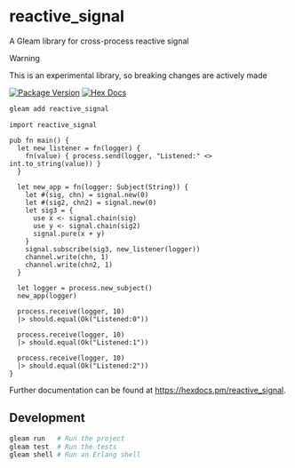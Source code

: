 # reactive_signal

A Gleam library for cross-process reactive signal

> [!WARNING]
> This is an experimental library, so breaking changes are actively made

[![Package Version](https://img.shields.io/hexpm/v/reactive_signal)](https://hex.pm/packages/reactive_signal)
[![Hex Docs](https://img.shields.io/badge/hex-docs-ffaff3)](https://hexdocs.pm/reactive_signal/)

```sh
gleam add reactive_signal
```

```gleam
import reactive_signal

pub fn main() {
  let new_listener = fn(logger) {
    fn(value) { process.send(logger, "Listened:" <> int.to_string(value)) }
  }

  let new_app = fn(logger: Subject(String)) {
    let #(sig, chn) = signal.new(0)
    let #(sig2, chn2) = signal.new(0)
    let sig3 = {
      use x <- signal.chain(sig)
      use y <- signal.chain(sig2)
      signal.pure(x + y)
    }
    signal.subscribe(sig3, new_listener(logger))
    channel.write(chn, 1)
    channel.write(chn2, 1)
  }

  let logger = process.new_subject()
  new_app(logger)

  process.receive(logger, 10)
  |> should.equal(Ok("Listened:0"))

  process.receive(logger, 10)
  |> should.equal(Ok("Listened:1"))

  process.receive(logger, 10)
  |> should.equal(Ok("Listened:2"))
}
```

Further documentation can be found at <https://hexdocs.pm/reactive_signal>.

## Development

```sh
gleam run   # Run the project
gleam test  # Run the tests
gleam shell # Run an Erlang shell
```
